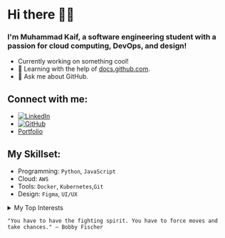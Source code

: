 # Hi there 👋🏻  
### I'm Muhammad Kaif, a software engineering student with a passion for cloud computing, DevOps, and design!  
- Currently working on something cool!  
- 📖 Learning with the help of [docs.github.com](https://docs.github.com).  
- 💬 Ask me about GitHub.  

## Connect with me:  
- [![LinkedIn](https://img.shields.io/badge/-LinkedIn-blue?logo=linkedin&logoColor=white&style=flat)](www.linkedin.com/in/muhammad-kaif-leghari-5a24a7303)  
- [![GitHub](https://img.shields.io/badge/-GitHub-black?logo=github&logoColor=white&style=flat)](https://github.com/Muhammad-Kaif-leghari) 
- [Portfolio](https://muhammad-kaif.carrd.co)  

## My Skillset:  
- Programming: `Python`, `JavaScript`
- Cloud: `AWS` 
- Tools: `Docker`, `Kubernetes`,` Git ` 
- Design: `Figma`, `UI/UX ` 


<details>
<summary>My Top Interests</summary>  

| Rank |     Interests     |  
|-----:|-------------------|  
|   1|       AWS           |  
|   2|  DevOps Practices   |  

</details>  
 
`"You have to have the fighting spirit. You have to force moves and take chances." – Bobby Fischer`

<!---
Muhammad-Kaif-leghari/Muhammad-Kaif-leghari is a ✨ special ✨ repository because its `README.md` (this file) appears on your GitHub profile.
You can click the Preview link to take a look at your changes.
--->
